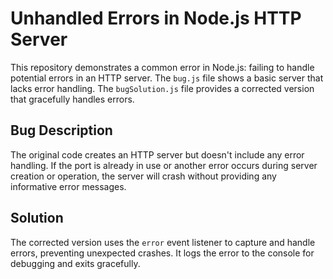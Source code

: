 # Unhandled Errors in Node.js HTTP Server

This repository demonstrates a common error in Node.js: failing to handle potential errors in an HTTP server.  The `bug.js` file shows a basic server that lacks error handling.  The `bugSolution.js` file provides a corrected version that gracefully handles errors.

## Bug Description

The original code creates an HTTP server but doesn't include any error handling. If the port is already in use or another error occurs during server creation or operation, the server will crash without providing any informative error messages.

## Solution

The corrected version uses the `error` event listener to capture and handle errors, preventing unexpected crashes.  It logs the error to the console for debugging and exits gracefully.